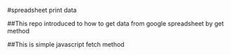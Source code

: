 #spreadsheet print data

##This repo introduced to how to get data from google spreadsheet by get method

##This is simple javascript fetch method
